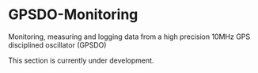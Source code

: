 # GPSDO-Monitoring
Monitoring, measuring and logging data from a high precision 10MHz GPS disciplined oscillator (GPSDO)

This section is currently under development.
